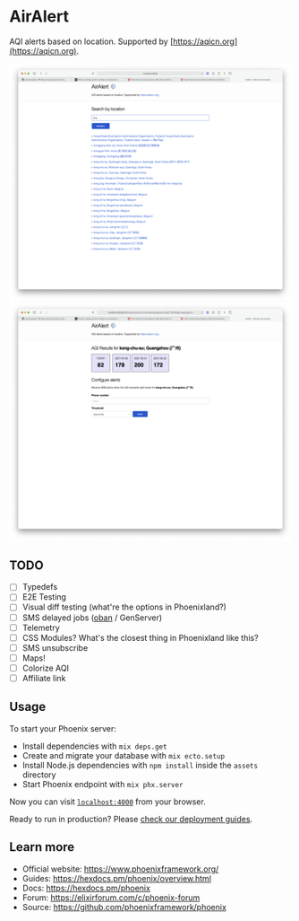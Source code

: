 # AirAlert

AQI alerts based on location. Supported by [https://aqicn.org](https://aqicn.org).

![search](/search.png)
![results_and_alert](/results_and_alert.png)

## TODO

- [ ] Typedefs
- [ ] E2E Testing
- [ ] Visual diff testing (what're the options in Phoenixland?)
- [ ] SMS delayed jobs ([oban](https://github.com/sorentwo/oban) / GenServer)
- [ ] Telemetry
- [ ] CSS Modules? What's the closest thing in Phoenixland like this?
- [ ] SMS unsubscribe
- [ ] Maps!
- [ ] Colorize AQI
- [ ] Affiliate link

## Usage

To start your Phoenix server:

  * Install dependencies with `mix deps.get`
  * Create and migrate your database with `mix ecto.setup`
  * Install Node.js dependencies with `npm install` inside the `assets` directory
  * Start Phoenix endpoint with `mix phx.server`

Now you can visit [`localhost:4000`](http://localhost:4000) from your browser.

Ready to run in production? Please [check our deployment guides](https://hexdocs.pm/phoenix/deployment.html).
## Learn more

  * Official website: https://www.phoenixframework.org/
  * Guides: https://hexdocs.pm/phoenix/overview.html
  * Docs: https://hexdocs.pm/phoenix
  * Forum: https://elixirforum.com/c/phoenix-forum
  * Source: https://github.com/phoenixframework/phoenix
